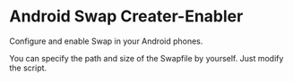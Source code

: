 # Android Swap Creater-Enabler
Configure and enable Swap in your Android phones.

You can specify the path and size of the Swapfile by yourself. Just modify the script.
